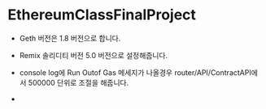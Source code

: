 # EthereumClassFinalProject

- Geth 버전은 1.8 버전으로 합니다.

- Remix 솔리디티 버전 5.0 버전으로 설정해줍니다.

- console log에 Run Outof Gas 메세지가 나올경우 router/API/ContractAPI에서 500000 단위로 조절을 해줍니다.

- 